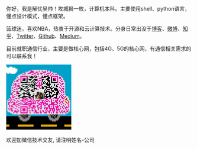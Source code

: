 你好，我是解忧吴帅！攻城狮一枚，计算机本科。主要使用shell、python语言，懂点设计模式，懂点框架。

篮球迷，喜欢NBA，热衷于开源和云计算技术。分身日常出没于[博客](https://www.iplook.top)、[微博](https://weibo.com/wzybboy)、[知乎](https://www.zhihu.com/people/wu-zhi-yong-97-59)、[Twitter](https://twitter.com/)、[Github](https://github.com/)、[Medium](https://medium.com/)。

目前就职通信行业，主要是做核心网，包括4G、5G的核心网，有通信相关需求的可以联系我！

<img width="35%" src="/img/wechat.jpg" />

 欢迎加微信技术交友, 请注明姓名-公司

